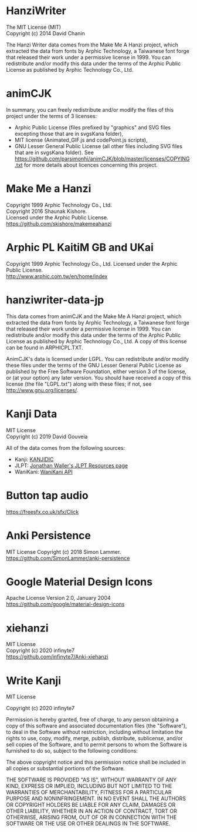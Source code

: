 # HanziWriter
The MIT License (MIT)<br>
Copyright (c) 2014 David Chanin

The Hanzi Writer data comes from the Make Me A Hanzi project, which extracted the data from fonts by Arphic Technology, a Taiwanese font forge that released their work under a permissive license in 1999. You can redistribute and/or modify this data under the terms of the Arphic Public License as published by Arphic Technology Co., Ltd.

# animCJK
In summary, you can freely redistribute and/or modify the files of this project under the terms of 3 licenses:

- Arphic Public License (files prefixed by "graphics" and SVG files excepting those that are in svgsKana folder),
- MIT license (Animated_GIF.js and codePoint.js scripts),
- GNU Lesser General Public License (all other files including SVG files that are in svgsKana folder).
See https://github.com/parsimonhi/animCJK/blob/master/licenses/COPYING.txt for more details about licences concerning this project.


# Make Me a Hanzi
Copyright 1999 Arphic Technology Co., Ltd. <br>Copyright 2016 Shaunak Kishore. <br>Licensed under the Arphic Public License. <br>https://github.com/skishore/makemeahanzi

# Arphic PL KaitiM GB and UKai
Copyright 1999 Arphic Technology Co., Ltd. Licensed under the Arphic Public License. <br>http://www.arphic.com.tw/en/home/index


# hanziwriter-data-jp
This data comes from animCJK and the Make Me A Hanzi project, which extracted the data from fonts by Arphic Technology, a Taiwanese font forge that released their work under a permissive license in 1999. You can redistribute and/or modify this data under the terms of the Arphic Public License as published by Arphic Technology Co., Ltd. A copy of this license can be found in ARPHICPL.TXT.

AnimCJK's data is licensed under LGPL. You can redistribute and/or modify these files under the terms of the GNU Lesser General Public License as published by the Free Software Foundation, either version 3 of the license, or (at your option) any later version. You should have received a copy of this license (the file "LGPL.txt") along with these files; if not, see http://www.gnu.org/licenses/.

# Kanji Data
MIT License<br>
Copyright (c) 2019 David Gouveia<br>

All of the data comes from the following sources:
- Kanji: [KANJIDIC](http://www.edrdg.org/wiki/index.php/KANJIDIC_Project)
- JLPT: [Jonathan Waller's JLPT Resources page](http://www.tanos.co.uk/jlpt/)
- WaniKani: [WaniKani API](https://docs.api.wanikani.com/)

# Button tap audio
https://freesfx.co.uk/sfx/Click

# Anki Persistence
MIT License Copyright (c) 2018 Simon Lammer.<br>
https://github.com/SimonLammer/anki-persistence


# Google Material Design Icons
Apache License Version 2.0, January 2004 <br>
https://github.com/google/material-design-icons


# xiehanzi
MIT License<br>
Copyright (c) 2020 infinyte7
<br>https://github.com/infinyte7/Anki-xiehanzi

# Write Kanji
MIT License

Copyright (c) 2020 infinyte7

Permission is hereby granted, free of charge, to any person obtaining a copy
of this software and associated documentation files (the "Software"), to deal
in the Software without restriction, including without limitation the rights
to use, copy, modify, merge, publish, distribute, sublicense, and/or sell
copies of the Software, and to permit persons to whom the Software is
furnished to do so, subject to the following conditions:

The above copyright notice and this permission notice shall be included in all
copies or substantial portions of the Software.

THE SOFTWARE IS PROVIDED "AS IS", WITHOUT WARRANTY OF ANY KIND, EXPRESS OR
IMPLIED, INCLUDING BUT NOT LIMITED TO THE WARRANTIES OF MERCHANTABILITY,
FITNESS FOR A PARTICULAR PURPOSE AND NONINFRINGEMENT. IN NO EVENT SHALL THE
AUTHORS OR COPYRIGHT HOLDERS BE LIABLE FOR ANY CLAIM, DAMAGES OR OTHER
LIABILITY, WHETHER IN AN ACTION OF CONTRACT, TORT OR OTHERWISE, ARISING FROM,
OUT OF OR IN CONNECTION WITH THE SOFTWARE OR THE USE OR OTHER DEALINGS IN THE
SOFTWARE.
